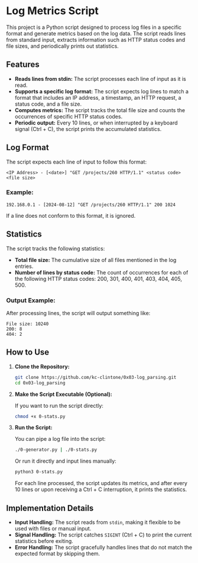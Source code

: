 # Log Metrics Script

This project is a Python script designed to process log files in a specific format and generate metrics based on the log data. The script reads lines from standard input, extracts information such as HTTP status codes and file sizes, and periodically prints out statistics.

## Features

- **Reads lines from stdin:** The script processes each line of input as it is read.
- **Supports a specific log format:** The script expects log lines to match a format that includes an IP address, a timestamp, an HTTP request, a status code, and a file size.
- **Computes metrics:** The script tracks the total file size and counts the occurrences of specific HTTP status codes.
- **Periodic output:** Every 10 lines, or when interrupted by a keyboard signal (Ctrl + C), the script prints the accumulated statistics.

## Log Format

The script expects each line of input to follow this format:

```
<IP Address> - [<date>] "GET /projects/260 HTTP/1.1" <status code> <file size>
```

### Example:

```
192.168.0.1 - [2024-08-12] "GET /projects/260 HTTP/1.1" 200 1024
```

If a line does not conform to this format, it is ignored.

## Statistics

The script tracks the following statistics:

- **Total file size:** The cumulative size of all files mentioned in the log entries.
- **Number of lines by status code:** The count of occurrences for each of the following HTTP status codes: 200, 301, 400, 401, 403, 404, 405, 500.

### Output Example:

After processing lines, the script will output something like:

```
File size: 10240
200: 8
404: 2
```

## How to Use

1. **Clone the Repository:**

    ```sh
    git clone https://github.com/kc-clintone/0x03-log_parsing.git
    cd 0x03-log_parsing
    ```

2. **Make the Script Executable (Optional):**

    If you want to run the script directly:

    ```sh
    chmod +x 0-stats.py
    ```

3. **Run the Script:**

    You can pipe a log file into the script:

    ```sh
    ./0-generator.py | ./0-stats.py
    ```

    Or run it directly and input lines manually:

    ```sh
    python3 0-stats.py
    ```

    For each line processed, the script updates its metrics, and after every 10 lines or upon receiving a Ctrl + C interruption, it prints the statistics.

## Implementation Details

- **Input Handling:** The script reads from `stdin`, making it flexible to be used with files or manual input.
- **Signal Handling:** The script catches `SIGINT` (Ctrl + C) to print the current statistics before exiting.
- **Error Handling:** The script gracefully handles lines that do not match the expected format by skipping them.
